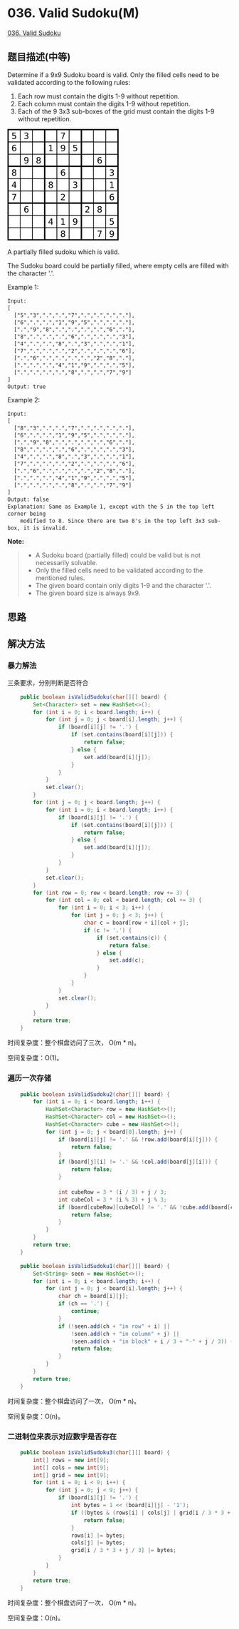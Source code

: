 # 036. Valid Sudoku\(M\)

[036. Valid Sudoku](https://leetcode-cn.com/problems/valid-sudoku/)

## 题目描述\(中等\)

Determine if a 9x9 Sudoku board is valid. Only the filled cells need to be validated according to the following rules:

1. Each row must contain the digits 1-9 without repetition.  
2. Each column must contain the digits 1-9 without repetition.  
3. Each of the 9 3x3 sub-boxes of the grid must contain the digits 1-9 without repetition.

![](../assets/001-100/036-p-1.png)

A partially filled sudoku which is valid.

The Sudoku board could be partially filled, where empty cells are filled with the character '.'.

Example 1:

```
Input:
[
  ["5","3",".",".","7",".",".",".","."],
  ["6",".",".","1","9","5",".",".","."],
  [".","9","8",".",".",".",".","6","."],
  ["8",".",".",".","6",".",".",".","3"],
  ["4",".",".","8",".","3",".",".","1"],
  ["7",".",".",".","2",".",".",".","6"],
  [".","6",".",".",".",".","2","8","."],
  [".",".",".","4","1","9",".",".","5"],
  [".",".",".",".","8",".",".","7","9"]
]
Output: true
```

Example 2:

```
Input:
[
  ["8","3",".",".","7",".",".",".","."],
  ["6",".",".","1","9","5",".",".","."],
  [".","9","8",".",".",".",".","6","."],
  ["8",".",".",".","6",".",".",".","3"],
  ["4",".",".","8",".","3",".",".","1"],
  ["7",".",".",".","2",".",".",".","6"],
  [".","6",".",".",".",".","2","8","."],
  [".",".",".","4","1","9",".",".","5"],
  [".",".",".",".","8",".",".","7","9"]
]
Output: false
Explanation: Same as Example 1, except with the 5 in the top left corner being 
    modified to 8. Since there are two 8's in the top left 3x3 sub-box, it is invalid.
```

**Note:**

> * A Sudoku board \(partially filled\) could be valid but is not necessarily solvable.
> * Only the filled cells need to be validated according to the mentioned rules.
> * The given board contain only digits 1-9 and the character '.'.
> * The given board size is always 9x9.

## 思路

## 解决方法

### 暴力解法

三条要求，分别判断是否符合

```java
    public boolean isValidSudoku(char[][] board) {
        Set<Character> set = new HashSet<>();
        for (int i = 0; i < board.length; i++) {
            for (int j = 0; j < board[i].length; j++) {
                if (board[i][j] != '.') {
                    if (set.contains(board[i][j])) {
                        return false;
                    } else {
                        set.add(board[i][j]);
                    }
                }
            }
            set.clear();
        }
        for (int j = 0; j < board.length; j++) {
            for (int i = 0; i < board.length; i++) {
                if (board[i][j] != '.') {
                    if (set.contains(board[i][j])) {
                        return false;
                    } else {
                        set.add(board[i][j]);
                    }
                }
            }
            set.clear();
        }
        for (int row = 0; row < board.length; row += 3) {
            for (int col = 0; col < board.length; col += 3) {
                for (int i = 0; i < 3; i++) {
                    for (int j = 0; j < 3; j++) {
                        char c = board[row + i][col + j];
                        if (c != '.') {
                            if (set.contains(c)) {
                                return false;
                            } else {
                                set.add(c);
                            }
                        }
                    }
                }
                set.clear();
            }
        }
        return true;
    }
```

时间复杂度：整个棋盘访问了三次， O\(m \* n\)。

空间复杂度：O\(1\)。

### 遍历一次存储

```java
    public boolean isValidSudoku2(char[][] board) {
        for (int i = 0; i < board.length; i++) {
            HashSet<Character> row = new HashSet<>();
            HashSet<Character> col = new HashSet<>();
            HashSet<Character> cube = new HashSet<>();
            for (int j = 0; j < board[0].length; j++) {
                if (board[i][j] != '.' && !row.add(board[i][j])) {
                    return false;
                }
                if (board[j][i] != '.' && !col.add(board[j][i])) {
                    return false;
                }

                int cubeRow = 3 * (i / 3) + j / 3;
                int cubeCol = 3 * (i % 3) + j % 3;
                if (board[cubeRow][cubeCol] != '.' && !cube.add(board[cubeRow][cubeCol])) {
                    return false;
                }
            }
        }
        return true;
    }
```

```java
    public boolean isValidSudoku1(char[][] board) {
        Set<String> seen = new HashSet<>();
        for (int i = 0; i < board.length; i++) {
            for (int j = 0; j < board[i].length; j++) {
                char ch = board[i][j];
                if (ch == '.') {
                    continue;
                }
                if (!seen.add(ch + "in row" + i) ||
                    !seen.add(ch + "in column" + j) ||
                    !seen.add(ch + "in block" + i / 3 + "-" + j / 3)) {
                    return false;
                }
            }
        }
        return true;
    }
```

时间复杂度：整个棋盘访问了一次， O\(m \* n\)。

空间复杂度：O\(n\)。

### 二进制位来表示对应数字是否存在

```java
    public boolean isValidSudoku3(char[][] board) {
        int[] rows = new int[9];
        int[] cols = new int[9];
        int[] grid = new int[9];
        for (int i = 0; i < 9; i++) {
            for (int j = 0; j < 9; j++) {
                if (board[i][j] != '.') {
                    int bytes = 1 << (board[i][j] - '1');
                    if ((bytes & (rows[i] | cols[j] | grid[i / 3 * 3 + j / 3])) != 0) {
                        return false;
                    }
                    rows[i] |= bytes;
                    cols[j] |= bytes;
                    grid[i / 3 * 3 + j / 3] |= bytes;
                }
            }
        }
        return true;
    }
```

时间复杂度：整个棋盘访问了一次， O\(m \* n\)。

空间复杂度：O\(n\)。

